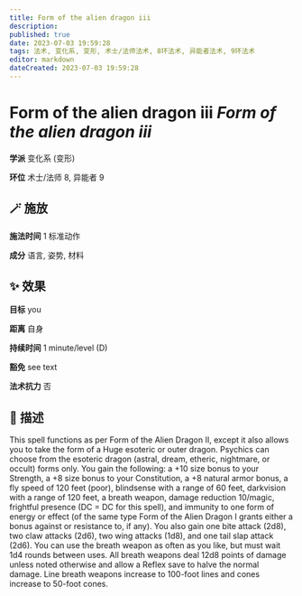 ```yaml
---
title: Form of the alien dragon iii
description: 
published: true
date: 2023-07-03 19:59:28
tags: 法术, 变化系, 变形, 术士/法师法术, 8环法术, 异能者法术, 9环法术
editor: markdown
dateCreated: 2023-07-03 19:59:28
---
```


# **Form of the alien dragon iii** *Form of the alien dragon iii*

**学派** 变化系 (变形) 

**环位** 术士/法师 8, 异能者 9

## 🪄 施放

**施法时间** 1 标准动作

**成分** 语言, 姿势, 材料

## ✨ 效果 

**目标** you 

**距离** 自身  

**持续时间** 1 minute/level (D) 

**豁免** see text

**法术抗力** 否

## 📖 描述

This spell functions as per Form of the Alien Dragon II, except it also allows you to take the form of a Huge esoteric or outer dragon. Psychics can choose from the esoteric dragon (astral, dream, etheric, nightmare, or occult) forms only. You gain the following: a +10 size bonus to your Strength, a +8 size bonus to your Constitution, a +8 natural armor bonus, a fly speed of 120 feet (poor), blindsense with a range of 60 feet, darkvision with a range of 120 feet, a breath weapon, damage reduction 10/magic, frightful presence (DC = DC for this spell), and immunity to one form of energy or effect (of the same type Form of the Alien Dragon I grants either a bonus against or resistance to, if any). You also gain one bite attack (2d8), two claw attacks (2d6), two wing attacks (1d8), and one tail slap attack (2d6). You can use the breath weapon as often as you like, but must wait 1d4 rounds between uses. All breath weapons deal 12d8 points of damage unless noted otherwise and allow a Reflex save to halve the normal damage. Line breath weapons increase to 100-foot lines and cones increase to 50-foot cones.
    